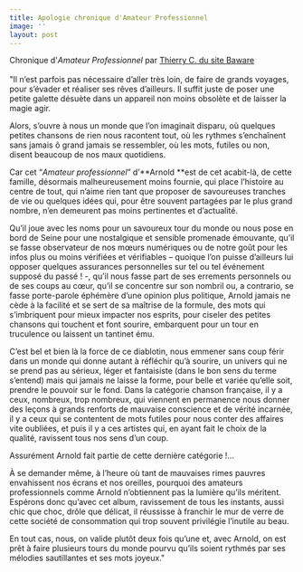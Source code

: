 ```yaml
---
title: Apologie chronique d'Amateur Professionnel
image: ''
layout: post
---
```

Chronique d'_Amateur Professionnel_ par [Thierry C. du site Baware](https://baware.fr/arnold-amateur-professionnel/)\
\
"Il n’est parfois pas nécessaire d’aller très loin, de faire de grands voyages, pour s’évader et réaliser ses rêves d’ailleurs. Il suffit juste de poser une petite galette désuète dans un appareil non moins obsolète et de laisser la magie agir. 

Alors, s’ouvre à nous un monde que l’on imaginait disparu, où quelques petites chansons de rien nous racontent tout, où les rythmes s’enchaînent sans jamais ô grand jamais se ressembler, où les mots, futiles ou non, disent beaucoup de nos maux quotidiens.

 Car cet “_Amateur professionnel_” d’**Arnold **est de cet acabit-là, de cette famille, désormais malheureusement moins fournie, qui place l’histoire au centre de tout, qui n’aime rien tant que proposer de savoureuses tranches de vie ou quelques idées qui, pour être souvent partagées par le plus grand nombre, n’en demeurent pas moins pertinentes et d’actualité. 

Qu’il joue avec les noms pour un savoureux tour du monde ou nous pose en bord de Seine pour une nostalgique et sensible promenade émouvante, qu’il se fasse observateur de nos mœurs numériques ou de notre goût pour les infos plus ou moins vérifiées et vérifiables – quoique l’on puisse d’ailleurs lui opposer quelques assurances personnelles sur tel ou tel événement supposé du passé ! -, qu’il nous fasse part de ses errements personnels ou de ses coups au cœur, qu’il se concentre sur son nombril ou, a contrario, se fasse porte-parole éphémère d’une opinion plus politique, Arnold jamais ne cède à la facilité et se sert de sa maîtrise de la formule, des mots qui s’imbriquent pour mieux impacter nos esprits, pour ciseler des petites chansons qui touchent et font sourire, embarquent pour un tour en truculence ou laissent un tantinet ému. 

C’est bel et bien là la force de ce diablotin, nous emmener sans coup férir dans un monde qui donne autant à réfléchir qu’à sourire, un univers qui ne se prend pas au sérieux, léger et fantaisiste (dans le bon sens du terme s’entend) mais qui jamais ne laisse la forme, pour belle et variée qu’elle soit, prendre le pouvoir sur le fond. Dans la catégorie chanson française, il y a ceux, nombreux,  trop nombreux, qui viennent en permanence nous donner des leçons à grands renforts de mauvaise conscience et de vérité incarnée, il y a ceux qui se contentent de mots futiles pour nous conter des affaires vite oubliées, et puis il y a ces artistes qui, en ayant fait le choix de la qualité, ravissent tous nos sens d’un coup. 

Assurément Arnold fait partie de cette dernière catégorie !… 

À se demander même, à l’heure où tant de mauvaises rimes pauvres envahissent nos écrans et nos oreilles, pourquoi des amateurs professionnels comme Arnold n’obtiennent pas la lumière qu’ils méritent. Espérons donc qu’avec cet album, ravissement de tous les instants, aussi chic que choc, drôle que délicat, il réussisse à franchir le mur de verre de cette société de consommation qui trop souvent privilégie l’inutile au beau. 

En tout cas, nous, on valide plutôt deux fois qu’une et, avec Arnold, on est prêt à faire plusieurs tours du monde pourvu qu’ils soient rythmés par ses mélodies sautillantes et ses mots joyeux."
